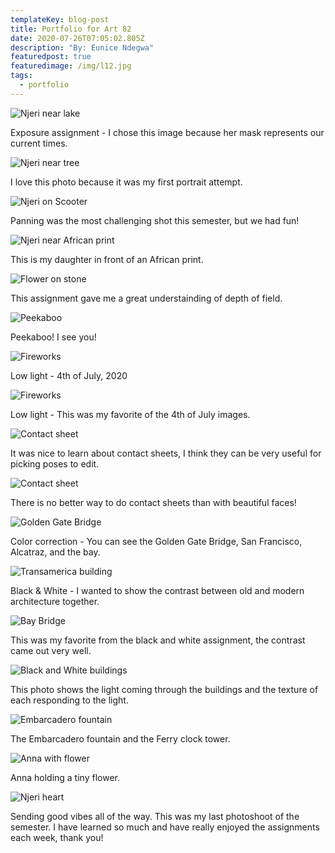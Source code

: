 ```yaml
---
templateKey: blog-post
title: Portfolio for Art 82
date: 2020-07-26T07:05:02.805Z
description: "By: Eunice Ndegwa"
featuredpost: true
featuredimage: /img/l12.jpg
tags:
  - portfolio
---
```

![Njeri near lake](/img/a1.jpg "Njeri near lake")

Exposure assignment - I chose this image because her mask represents our current times.

![Njeri near tree](/img/b2.jpg "Njeri near tree")

I love this photo because it was my first portrait attempt. 

![Njeri on Scooter](/img/c3.jpg "Njeri on Scooter")

Panning was the most challenging shot this semester, but we had fun!

![Njeri near African print](/img/d4.jpg "Njeri near African print...")

This is my daughter in front of an African print. 

![Flower on stone](/img/e5.jpg "Flower on stone")

This assignment gave me a great understainding of depth of field. 

![Peekaboo](/img/f6.jpg "Peekaboo")

Peekaboo! I see you!

![Fireworks](/img/g7.jpg "Fireworks")

Low light - 4th of July, 2020

![Fireworks](/img/h8.jpg "Fireworks")

Low light - This was my favorite of the 4th of July images.

![Contact sheet](/img/i9.jpg "Contact sheet")

It was nice to learn about contact sheets, I think they can be very useful for picking poses to edit.

![Contact sheet](/img/j10.jpg "Contact sheet")

There is no better way to do contact sheets than with beautiful faces!

![Golden Gate Bridge](/img/k11.jpg "Golden Gate Bridge")

Color correction - You can see the Golden Gate Bridge, San Francisco, Alcatraz, and the bay.

![Transamerica building](/img/l12.jpg "Transamerica building")

Black & White - I wanted to show the contrast between old and modern architecture together.

![Bay Bridge](/img/m13.jpg "Bay Bridge")

This was my favorite from the black and white assignment, the contrast came out very well.

![Black and White buildings](/img/n14.jpg "Black and White buildings")

This photo shows the light coming through the buildings and the texture of each responding to the light.

![Embarcadero fountain](/img/o15.png "Embarcadero fountain")

The Embarcadero fountain and the Ferry clock tower.

![Anna with flower](/img/p16.jpg "Anna with flower")

Anna holding a tiny flower.

![Njeri heart](/img/q17.jpg "Njeri Heart")

Sending good vibes all of the way. This was my last photoshoot of the semester. I have learned so much and have really enjoyed the assignments each week, thank you!